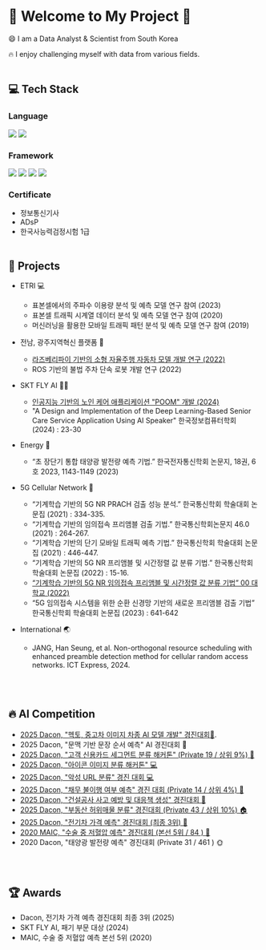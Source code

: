 # 👋 Welcome to My Project 👋

<!--
**Muns91/Muns91** is a ✨ _special_ ✨ repository because its `README.md` (this file) appears on your GitHub profile.

Here are some ideas to get you started:

- 🔭 I’m currently working on ...
- 🌱 I’m currently learning ...
- 👯 I’m looking to collaborate on ...
- 🤔 I’m looking for help with ...
- 💬 Ask me about ...
- 📫 How to reach me: ...
- 😄 Pronouns: ...
- ⚡ Fun fact: ...
-->
😄 I am a Data Analyst & Scientist from South Korea

🔥 I enjoy challenging myself with data from various fields.
<br><br>

## 💻 Tech Stack

### Language
<img src="https://img.shields.io/badge/Python-3776AB?style=flat-square&logo=Python&logoColor=white"/> <img src="https://img.shields.io/badge/MySQL-4479A1?style=flat-square&logo=MySQL&logoColor=white"/>

### Framework
<img src="https://img.shields.io/badge/TensorFlow-FF6F00?style=flat-square&logo=TensorFlow&logoColor=white"/> <img src="https://img.shields.io/badge/pytorch-EE4C2C?style=flat-square&logo=pytorch&logoColor=white"/> <img src="https://img.shields.io/badge/opencv-5C3EE8?style=flat-square&logo=opencv&logoColor=white"/> <img src="https://img.shields.io/badge/ros-22314E?style=flat-square&logo=ros&logoColor=white"/>

### Certificate
- 정보통신기사
- ADsP
- 한국사능력검정시험 1급
<br><br>
## 👊 Projects
- ETRI 💻
    - 표본셀에서의 주파수 이용량 분석 및 예측 모델 연구 참여 (2023)
    - 표본셀 트래픽 시계열 데이터 분석 및 예측 모델 연구 참여 (2020)
    - 머신러닝을 활용한 모바일 트래픽 패턴 분석 및 예측 모델 연구 참여 (2019)
      
- 전남, 광주지역혁신 플랫폼 🚗
    - [라즈베리파이 기반의 소형 자율주행 자동차 모델 개발 연구 (2022)](https://github.com/Muns91/The-Deep-Learning-based-Small-Autonomous-Mobility-with-Raspberry-Pi.git)
    - ROS 기반의 불법 주차 단속 로봇 개발 연구 (2022)

- SKT FLY AI 👵👴
    - [인공지능 기반의 노인 케어 애플리케이션 "POOM" 개발 (2024)](https://github.com/Muns91/SKT-FLY-AI-project-POOM)
    - "A Design and Implementation of the Deep Learning-Based Senior Care Service Application Using AI Speaker" 한국정보컴퓨터학회 (2024) : 23-30 

- Energy 🔋
    - “초 장단기 통합 태양광 발전량 예측 기법.” 한국전자통신학회 논문지, 18권, 6호 2023, 1143-1149 (2023)
 
- 5G Cellular Network 📱
    - “기계학습 기반의 5G NR PRACH 검출 성능 분석.” 한국통신학회 학술대회 논문집 (2021) : 334-335.
    - “기계학습 기반의 임의접속 프리앰블 검출 기법.” 한국통신학회논문지 46.0 (2021) : 264-267.
    - “기계학습 기반의 단기 모바일 트래픽 예측 기법.” 한국통신학회 학술대회 논문집 (2021) : 446-447.
    - “기계학습 기반의 5G NR 프리앰블 및 시간정렬 값 분류 기법.” 한국통신학회 학술대회 논문집 (2022) : 15-16.
    - [“기계학습 기반의 5G NR 임의접속 프리앰블 및 시간정렬 값 분류 기법” 00 대학교 (2022)](https://github.com/Muns91/The-Deep-Learning-based-Preamble-detection.git)
    - “5G 임의접속 시스템을 위한 순환 신경망 기반의 새로운 프리앰블 검출 기법” 한국통신학회 학술대회 논문집 (2023) : 641-642

- International 🌏
    - JANG, Han Seung, et al. Non-orthogonal resource scheduling with enhanced preamble detection method for cellular random access networks. ICT Express, 2024.

<br><br>
## 🔥 AI Competition 
- [2025 Dacon, "헥토, 중고차 이미지 차종 AI 모델 개발" 경진대회🚙](https://github.com/Muns91/Dacon-Second-Car-Image-Classification/tree/main).
- 2025 Dacon, "문맥 기반 문장 순서 예측" AI 경진대회 📰
- [2025 Dacon, "고객 신용카드 세그먼트 분류 해커톤" (Private 19 / 상위 9%) 🏦](https://github.com/Muns91/Dacon-Credit-Card-Customer-Segmentation)
- [2025 Dacon, "아이콘 이미지 분류 해커톤" 💻](https://github.com/Muns91/Dacon-Icon-Classification)
- [2025 Dacon, "악성 URL 분류" 경진 대회 💻](https://github.com/Muns91/Dacon-Malicious-URL-Classification)
- [2025 Dacon, "채무 불이행 여부 예측" 경진 대회 (Private 14 / 상위 4%) 🏦](https://github.com/Muns91/Dacon-Credit-Default-Determination)
- [2025 Dacon, "건설공사 사고 예방 및 대응책 생성" 경진대회 👷](https://github.com/Muns91/RAG-Construction-Accident-Prevention-and-Response-Measures/tree/main)
- [2025 Dacon, "부동산 허위매물 분류" 경진대회 (Private 43 / 상위 10%) 🏠](https://github.com/Muns91/Dacon-Real-Estate-Classification.git) 
- [2025 Dacon,  "전기차 가격 예측" 경진대회 (최종 3위) 🚙](https://github.com/Muns91/Dacon-Electric-Vehicle-Price-Prediction-Model.git)
- [2020 MAIC, "수술 중 저혈압 예측" 경진대회 (본선 5위 / 84 ) 🏥](https://github.com/Muns91/MAIC_2020-The-Prediction-of-Intraoperative-Hypotension-with-VitalDB..git)
- 2020 Dacon, "태양광 발전량 예측" 경진대회 (Private 31 / 461 ) 🌞

<br><br>
## 🏆 Awards 
- Dacon, 전기차 가격 예측 경진대회 최종 3위 (2025)
- SKT FLY AI, 패기 부문 대상 (2024)
- MAIC, 수술 중 저혈압 예측 본선 5위 (2020)
